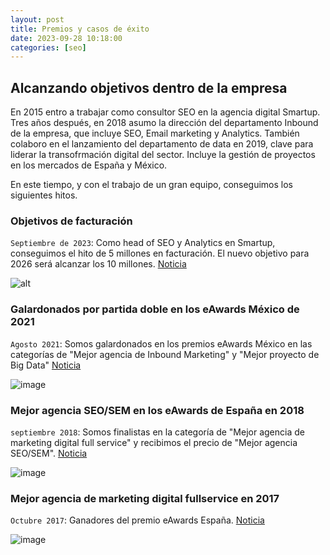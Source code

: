 ```yaml
---
layout: post
title: Premios y casos de éxito
date: 2023-09-28 10:18:00
categories: [seo]
---
```


## Alcanzando objetivos dentro de la empresa

En 2015 entro a trabajar como consultor SEO en la agencia digital Smartup. Tres años después, en 2018 asumo la dirección del departamento Inbound de la empresa, que incluye SEO, Email marketing y Analytics. También colaboro en el lanzamiento del departamento de data en 2019, clave para liderar la transofrmación digital del sector. Incluye la gestión de proyectos en los mercados de España y México.

En este tiempo, y con el trabajo de un gran equipo, conseguimos los siguientes hitos.

### Objetivos de facturación

`Septiembre de 2023`: Como head of SEO y Analytics en Smartup, conseguimos el hito de 5 millones en facturación. El nuevo objetivo para 2026 será alcanzar los 10 millones. [Noticia](https://www.europapress.es/comunicados/empresas-00908/noticia-comunicado-agencia-digital-smartup-consolida-seis-anos-crecimiento-superando-millones-facturacion-20230927173237.html)

![alt](https://i.imgur.com/P6K2MIx.png)

### Galardonados por partida doble en los eAwards México de 2021

`Agosto 2021`: Somos galardonados en los premios eAwards México en las categorías de "Mejor agencia de Inbound Marketing" y "Mejor proyecto de Big Data" [Noticia](https://www.the-eawards.mx/eawards-2018)

![image](https://github.com/Emirodgar/w-emirodgar-es-cv/assets/4302127/d6053aee-1666-465d-93a6-8b84fdf2dcfb)


### Mejor agencia SEO/SEM en los eAwards de España en 2018

`septiembre 2018`: Somos finalistas en la categoría de "Mejor agencia de marketing digital full service" y recibimos el precio de "Mejor agencia SEO/SEM". [Noticia](https://marketing4ecommerce.net/eawards-madrid-2018-ganadores/)

![image](https://github.com/Emirodgar/w-emirodgar-es-cv/assets/4302127/a3b6752d-152a-45f7-94a5-c63353dff2c8)


### Mejor agencia de marketing digital fullservice en 2017

`Octubre 2017`: Ganadores del premio eAwards España. [Noticia]([https://marketing4ecommerce.net/historia-eawards-del-eshow/](https://marketing4ecommerce.net/ganadores-eawards-madrid-2017/)) 

![image](https://github.com/Emirodgar/w-emirodgar-es-cv/assets/4302127/6177f75b-3781-4617-afe5-0acf8b382795)






